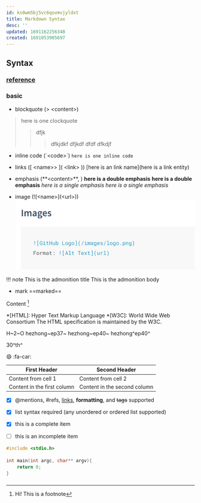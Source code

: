 ```yaml
---
id: ks0wm5bj5vc6qovmvjyldxt
title: Markdown Syntax
desc: ''
updated: 1691162256348
created: 1691053905697
---
```


## Syntax
### [reference](https://shd101wyy.github.io/markdown-preview-enhanced/#/markdown-basics)
### basic

- blockquote (>  \<content\>)
>  here is one clockquote
>> dfjk
>>> dfkjdkf
> dfjkdf
> dfdf
> dfkdjf

- inline code (\`\<code>\`)
`here is one inline code`

- links (\[ \<name>> ]\( \<link> ))
[here is an link name](here is a link entity)

- emphasis (\**\<content>**, )
**here is a double emphasis**
__here is a double emphasis__
*here is a single emphasis*
_here is a single emphasis_

- image (\!\[\<name>](\<url>))
![Alt text](image/image.png)


!!! note This is the admonition title
    This is the admonition body

- mark
==marked==

Content [^1]

[^1]: Hi! This is a footnote

*[HTML]: Hyper Text Markup Language
*[W3C]: World Wide Web Consortium
The HTML specification
is maintained by the W3C.

H~2~O
hezhong~ep37~
hezhong~ep40~
hezhong^ep40^

30^th^

:smile:
:fa-car:
  

First Header | Second Header
------------ | -------------
Content from cell 1 | Content from cell 2
Content in the first column | Content in the second column


- [x] @mentions, #refs, [links](), **formatting**, and <del>tags</del> supported
- [x] list syntax required (any unordered or ordered list supported)
- [x] this is a complete item
- [ ] this is an incomplete item


<!-- ```javascript {.line-numbers}
function add(x, y) {
  return x + y;
}
``````javascript {highlight=10}
```

```javascript {highlight=10-20}
```

```javascript {highlight=[1-10,15,20-22]}
```

```javascript {.class1 .class}
function add(x, y) {
  return x + y
}
```

```ruby
require 'redcarpet'
markdown = Redcarpet.new("Hello World!")
puts markdown.to_html
``` -->

```c++ 
#include <stdio.h>

int main(int argc, char** argv){
    return 0;
}
```


### 